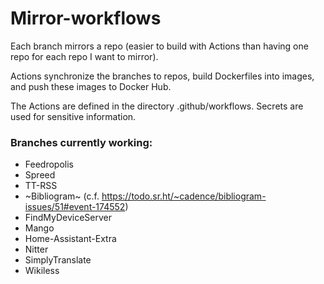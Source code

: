 # Mirror-workflows

Each branch mirrors a repo (easier to build with Actions than having one repo for each repo I want to mirror).

Actions synchronize the branches to repos, build Dockerfiles into images, and push these images to Docker Hub.

The Actions are defined in the directory .github/workflows. Secrets are used for sensitive information.

### Branches currently working:

- Feedropolis
- Spreed
- TT-RSS
- ~Bibliogram~ (c.f. https://todo.sr.ht/~cadence/bibliogram-issues/51#event-174552)
- FindMyDeviceServer
- Mango
- Home-Assistant-Extra
- Nitter
- SimplyTranslate
- Wikiless
